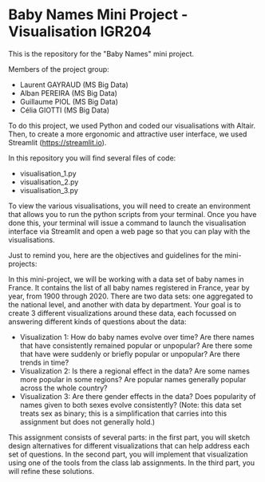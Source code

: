 # Baby Names Mini Project - Visualisation IGR204

This is the repository for the "Baby Names" mini project.

Members of the project group: 
- Laurent GAYRAUD (MS Big Data)
- Alban PEREIRA (MS Big Data)
- Guillaume PIOL (MS Big Data)
- Célia GIOTTI (MS Big Data)

To do this project, we used Python and coded our visualisations with Altair. Then, to create a more ergonomic and attractive user interface, we used Streamlit (https://streamlit.io). 

In this repository you will find several files of code: 
- visualisation_1.py
- visualisation_2.py
- visualisation_3.py

To view the various visualisations, you will need to create an environment that allows you to run the python scripts from your terminal. Once you have done this, your terminal will issue a command to launch the visualisation interface via Streamlit and open a web page so that you can play with the visualisations.

Just to remind you, here are the objectives and guidelines for the mini-projects: 

In this mini-project, we will be working with a data set of baby names in France. It contains the list of all baby names registered in France, year by year, from 1900 through 2020. There are two data sets: one aggregated to the national level, and another with data by department. Your goal is to create 3 different visualizations around these data, each focussed on answering different kinds of questions about the data:

- Visualization 1: How do baby names evolve over time? Are there names that have consistently remained popular or unpopular? Are there some that have were suddenly or briefly popular or unpopular? Are there trends in time?
- Visualization 2: Is there a regional effect in the data? Are some names more popular in some regions? Are popular names generally popular across the whole country?
- Visualization 3: Are there gender effects in the data? Does popularity of names given to both sexes evolve consistently? (Note: this data set treats sex as binary; this is a simplification that carries into this assignment but does not generally hold.)

This assignment consists of several parts: in the first part, you will sketch design alternatives for different visualizations that can help address each set of questions. In the second part, you will implement that visualization using one of the tools from the class lab assignments. In the third part, you will refine these solutions.


